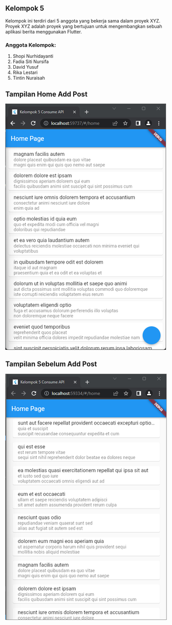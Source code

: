 ## Kelompok 5

Kelompok ini terdiri dari 5 anggota yang bekerja sama dalam proyek XYZ. Proyek XYZ adalah proyek yang bertujuan untuk mengembangkan sebuah aplikasi berita menggunakan Flutter.

### Anggota Kelompok:
1. Shopi Nurhidayanti
2. Fadia Siti Nursifa
3. David Yusuf
4. Rika Lestari
5. Tintin Nuraisah

## Tampilan Home Add Post
![Logo](/lib/assets/img/add-post.png)

## Tampilan Sebelum Add Post
![Logo](/lib/assets/img/home.png)



